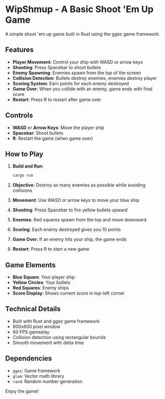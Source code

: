 # WipShmup - A Basic Shoot 'Em Up Game

A simple shoot 'em up game built in Rust using the ggez game framework.

## Features

- **Player Movement**: Control your ship with WASD or arrow keys
- **Shooting**: Press Spacebar to shoot bullets
- **Enemy Spawning**: Enemies spawn from the top of the screen
- **Collision Detection**: Bullets destroy enemies, enemies destroy player
- **Scoring System**: Earn points for each enemy destroyed
- **Game Over**: When you collide with an enemy, game ends with final score
- **Restart**: Press R to restart after game over

## Controls

- **WASD** or **Arrow Keys**: Move the player ship
- **Spacebar**: Shoot bullets
- **R**: Restart the game (when game over)

## How to Play

1. **Build and Run**:
   ```bash
   cargo run
   ```

2. **Objective**: Destroy as many enemies as possible while avoiding collisions
3. **Movement**: Use WASD or arrow keys to move your blue ship
4. **Shooting**: Press Spacebar to fire yellow bullets upward
5. **Enemies**: Red squares spawn from the top and move downward
6. **Scoring**: Each enemy destroyed gives you 10 points
7. **Game Over**: If an enemy hits your ship, the game ends
8. **Restart**: Press R to start a new game

## Game Elements

- **Blue Square**: Your player ship
- **Yellow Circles**: Your bullets
- **Red Squares**: Enemy ships
- **Score Display**: Shows current score in top-left corner

## Technical Details

- Built with Rust and ggez game framework
- 800x600 pixel window
- 60 FPS gameplay
- Collision detection using rectangular bounds
- Smooth movement with delta time

## Dependencies

- `ggez`: Game framework
- `glam`: Vector math library
- `rand`: Random number generation

Enjoy the game! 
